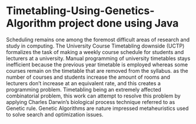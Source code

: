 # Timetabling-Using-Genetics-Algorithm project done using Java 

Scheduling remains one among the foremost difficult areas of research and study in computing. The University Course Timetabling downside (UCTP) formalizes the task of making a weekly course schedule for students and lecturers at a university. Manual programming of university timetables stays inefficient because the previous year timetable is employed whereas some courses remain on the timetable that are removed from the syllabus. as the number of courses and students increase the amount of rooms and lecturers don’t increase at an equivalent rate, and this creates a programming problem. Timetabling being an extremely affected combinatorial problem, this work can attempt to resolve this problem by applying Charles Darwin’s biological process technique referred to as Genetic rule. Genetic Algorithms are nature impressed metaheuristics used to solve search and optimization issues.
